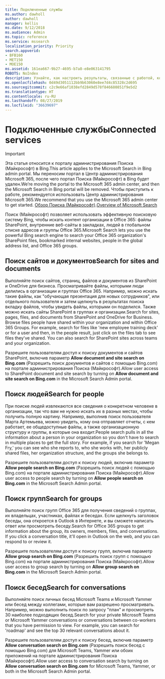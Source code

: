 ```yaml
---
title: Подключенные службы
ms.author: dawholl
author: dawholl
manager: kellis
ms.date: 9/12/2018
ms.audience: Admin
ms.topic: reference
ms.service: mssearch
localization_priority: Priority
search.appverid:
- BFB160
- MET150
- MOE150
ms.assetid: 161ea667-9b27-4695-b7a8-e8e063141795
ROBOTS: NoIndex
description: Узнайте, как настроить результаты, связанные с работой, которые отображаются при использовании Поиска (Майкрософт).
ms.openlocfilehash: 0d49d3051112bb9b63060e8ee7d4c85328c2d695
ms.sourcegitcommit: c2c9e66af1038efd2849d578f846680851f9e5d2
ms.translationtype: HT
ms.contentlocale: ru-RU
ms.lasthandoff: 08/27/2019
ms.locfileid: "36639697"
---
```

# <a name="connected-services"></a><span data-ttu-id="f471b-103">Подключенные службы</span><span class="sxs-lookup"><span data-stu-id="f471b-103">Connected services</span></span>

> [!IMPORTANT]
> <span data-ttu-id="f471b-104">Эта статья относится к порталу администрирования Поиска (Майкрософт) в Bing.</span><span class="sxs-lookup"><span data-stu-id="f471b-104">This article applies to the Microsoft Search in Bing admin portal.</span></span> <span data-ttu-id="f471b-105">Мы переносим портал в Центр администрирования Microsoft 365, после чего портал Поиска (Майкрософт) в Bing будет удален.</span><span class="sxs-lookup"><span data-stu-id="f471b-105">We’re moving the portal to the Microsoft 365 admin center, and then the Microsoft Search in Bing portal will be removed.</span></span> <span data-ttu-id="f471b-106">Чтобы приступить к работе, рекомендуется использовать Центр администрирования Microsoft 365.</span><span class="sxs-lookup"><span data-stu-id="f471b-106">We recommend that you use the Microsoft 365 admin center to get started.</span></span> <span data-ttu-id="f471b-107">[Обзор Поиска (Майкрософт)](overview-microsoft-search.md).</span><span class="sxs-lookup"><span data-stu-id="f471b-107">[Overview of Microsoft Search](overview-microsoft-search.md)</span></span>
     
     
<span data-ttu-id="f471b-108">Поиск (Майкрософт) позволяет использовать эффективную поисковую систему Bing, чтобы искать контент организации в Office 365: файлы SharePoint, внутренние веб-сайты в закладках, людей в глобальном списке адресов и группы Office 365.</span><span class="sxs-lookup"><span data-stu-id="f471b-108">Microsoft Search lets you use the powerful Bing search engine to search your Office 365 organization's SharePoint files, bookmarked internal websites, people in the global address list, and Office 365 groups.</span></span>
  
## <a name="search-for-sites-and-documents"></a><span data-ttu-id="f471b-109">Поиск сайтов и документов</span><span class="sxs-lookup"><span data-stu-id="f471b-109">Search for sites and documents</span></span>

<span data-ttu-id="f471b-p102">Выполняйте поиск сайтов, страниц, файлов и документов из SharePoint и OneDrive для бизнеса. Просматривайте файлы, которыми люди делились в организации и группах Office 365. Например, можно искать такие файлы, как "обучающая презентация для новых сотрудников", или отдельного пользователя и затем щелкнуть в результатах поиска вкладку файлов, чтобы увидеть файлы, которыми он поделился. Также можно искать сайты SharePoint в группах и организации.</span><span class="sxs-lookup"><span data-stu-id="f471b-p102">Search for sites, pages, files, and documents from SharePoint and OneDrive for Business. Browse files people have shared within your organization and within Office 365 Groups. For example, search for files like 'new employee training deck' or for a user and then, in the people result, just click on the files tab to see files they've shared. You can also search for SharePoint sites across teams and your organization.</span></span>
  
<span data-ttu-id="f471b-114">Разрешите пользователям доступ к поиску документов и сайтов SharePoint, включив параметр **Allow document and site search on Bing.com** (Разрешить поиск документов и сайтов с помощью Bing.com) на портале администрирования Поиска (Майкрософт).</span><span class="sxs-lookup"><span data-stu-id="f471b-114">Allow user access to SharePoint document and site search by turning on **Allow document and site search on Bing.com** in the Microsoft Search Admin portal.</span></span> 
  
## <a name="search-for-people"></a><span data-ttu-id="f471b-115">Поиск людей</span><span class="sxs-lookup"><span data-stu-id="f471b-115">Search for people</span></span>

<span data-ttu-id="f471b-p103">При поиске людей извлекаются все сведения о конкретном человеке в организации, так что вам не нужно искать их в разных местах, чтобы получить полную картину. Например, выполнив поиск пользователя Марта Артемьева, можно увидеть, кому она отправляет отчеты, с кем работает, ее общедоступные файлы, а также организационную структуру и группы, в которые она входит.</span><span class="sxs-lookup"><span data-stu-id="f471b-p103">People search pulls in all the information about a person in your organization so you don't have to search in multiple places to get the full story. For example, if you search for 'Megan Fry,' you can see who she reports to, who she works with, her publicly shared files, her organization structure, and the groups she belongs to.</span></span>
  
<span data-ttu-id="f471b-118">Разрешите пользователям доступ к поиску людей, включив параметр **Allow people search on Bing.com** (Разрешить поиск людей с помощью Bing.com) на портале администрирования Поиска (Майкрософт).</span><span class="sxs-lookup"><span data-stu-id="f471b-118">Allow user access to people search by turning on **Allow people search on Bing.com** in the Microsoft Search Admin portal.</span></span> 
  
## <a name="search-for-groups"></a><span data-ttu-id="f471b-119">Поиск групп</span><span class="sxs-lookup"><span data-stu-id="f471b-119">Search for groups</span></span>

<span data-ttu-id="f471b-p104">Выполняйте поиск групп Office 365 для получения сведений о группах, их владельцах, участниках, файлах и беседах. Если щелкнуть заголовок беседы, она откроется в Outlook в Интернете, и вы сможете написать ответ или просмотреть беседу.</span><span class="sxs-lookup"><span data-stu-id="f471b-p104">Search for Office 365 groups to get information about the group, its owners, members, files, and conversations. If you click a conversation title, it'll open in Outlook on the web, and you can respond to or review it.</span></span>
  
<span data-ttu-id="f471b-122">Разрешите пользователям доступ к поиску групп, включив параметр **Allow group search on Bing.com** (Разрешить поиск групп с помощью Bing.com) на портале администрирования Поиска (Майкрософт).</span><span class="sxs-lookup"><span data-stu-id="f471b-122">Allow user access to group search by turning on **Allow group search on Bing.com** in the Microsoft Search Admin portal.</span></span> 
  
## <a name="search-for-conversations"></a><span data-ttu-id="f471b-123">Поиск бесед</span><span class="sxs-lookup"><span data-stu-id="f471b-123">Search for conversations</span></span>

<span data-ttu-id="f471b-p105">Выполняйте поиск личных бесед Microsoft Teams и Microsoft Yammer или бесед между коллегами, которые вам разрешено просматривать. Например, можно выполнить поиск по запросу "план" и просмотреть 30 наиболее подходящих бесед.</span><span class="sxs-lookup"><span data-stu-id="f471b-p105">Search for your private Microsoft Teams or Microsoft Yammer conversations or conversations between co-workers that you have permission to view. For example, you can search for 'roadmap' and see the top 30 relevant conversations about it.</span></span>
  
<span data-ttu-id="f471b-126">Разрешите пользователям доступ к поиску бесед, включив параметр **Allow conversation search on Bing.com** (Разрешить поиск бесед с помощью Bing.com) для Microsoft Teams, Yammer или обоих приложений на портале администрирования Поиска (Майкрософт).</span><span class="sxs-lookup"><span data-stu-id="f471b-126">Allow user access to conversation search by turning on **Allow conversation search on Bing.com** for Microsoft Teams, Yammer, or both in the Microsoft Search Admin portal.</span></span> 

  

